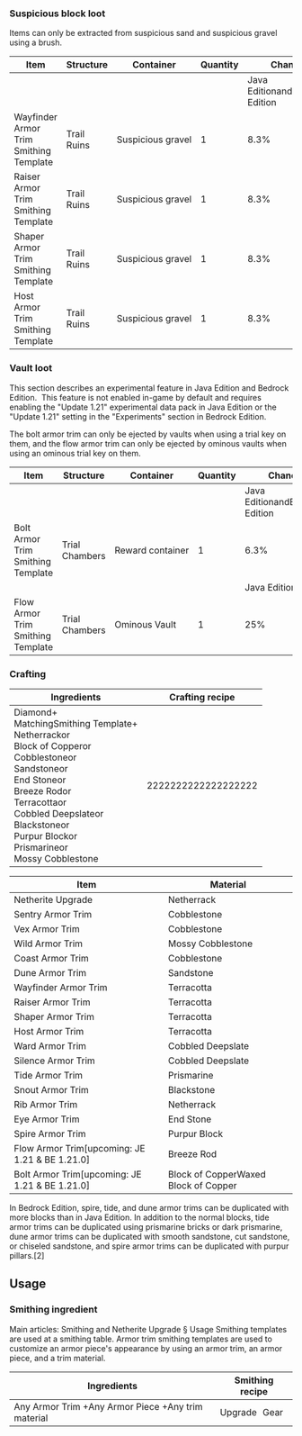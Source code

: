 ### Suspicious block loot
Items can only be extracted from suspicious sand and suspicious gravel using a brush.

| Item                                   | Structure   | Container         | Quantity | Chance                         |
|----------------------------------------|-------------|-------------------|----------|--------------------------------|
|                                        |             |                   |          | Java EditionandBedrock Edition |
| Wayfinder Armor Trim Smithing Template | Trail Ruins | Suspicious gravel | 1        | 8.3%                           |
| Raiser Armor Trim Smithing Template    | Trail Ruins | Suspicious gravel | 1        | 8.3%                           |
| Shaper Armor Trim Smithing Template    | Trail Ruins | Suspicious gravel | 1        | 8.3%                           |
| Host Armor Trim Smithing Template      | Trail Ruins | Suspicious gravel | 1        | 8.3%                           |

### Vault loot

  

This section describes an experimental feature in Java Edition and Bedrock Edition. 
This feature is not enabled in-game by default and requires enabling the "Update 1.21" experimental data pack in Java Edition or the "Update 1.21" setting in the "Experiments" section in Bedrock Edition.


The bolt armor trim can only be ejected by vaults when using a trial key on them, and the flow armor trim can only be ejected by ominous vaults when using an ominous trial key on them.

| Item                              | Structure      | Container        | Quantity | Chance                         |
|-----------------------------------|----------------|------------------|----------|--------------------------------|
|                                   |                |                  |          | Java EditionandBedrock Edition |
| Bolt Armor Trim Smithing Template | Trial Chambers | Reward container | 1        | 6.3%                           |
|                                   |                |                  |          | Java Edition 1.21              |
| Flow Armor Trim Smithing Template | Trial Chambers | Ominous Vault    | 1        | 25%                            |

### Crafting
| Ingredients                                                                                                                                                                                                                                                           | Crafting recipe     |
|-----------------------------------------------------------------------------------------------------------------------------------------------------------------------------------------------------------------------------------------------------------------------|---------------------|
| Diamond+<br/>MatchingSmithing Template+<br/>Netherrackor<br/>Block of Copperor<br/>Cobblestoneor<br/>Sandstoneor<br/>End Stoneor<br/>Breeze Rodor<br/>Terracottaor<br/>Cobbled Deepslateor<br/>Blackstoneor<br/>Purpur Blockor<br/>Prismarineor<br/>Mossy Cobblestone | 2222222222222222222 |

| Item                                            | Material                             |
|-------------------------------------------------|--------------------------------------|
| Netherite Upgrade                               | Netherrack                           |
| Sentry Armor Trim                               | Cobblestone                          |
| Vex Armor Trim                                  | Cobblestone                          |
| Wild Armor Trim                                 | Mossy Cobblestone                    |
| Coast Armor Trim                                | Cobblestone                          |
| Dune Armor Trim                                 | Sandstone                            |
| Wayfinder Armor Trim                            | Terracotta                           |
| Raiser Armor Trim                               | Terracotta                           |
| Shaper Armor Trim                               | Terracotta                           |
| Host Armor Trim                                 | Terracotta                           |
| Ward Armor Trim                                 | Cobbled Deepslate                    |
| Silence Armor Trim                              | Cobbled Deepslate                    |
| Tide Armor Trim                                 | Prismarine                           |
| Snout Armor Trim                                | Blackstone                           |
| Rib Armor Trim                                  | Netherrack                           |
| Eye Armor Trim                                  | End Stone                            |
| Spire Armor Trim                                | Purpur Block                         |
| Flow Armor Trim‌[upcoming: JE 1.21 & BE 1.21.0] | Breeze Rod                           |
| Bolt Armor Trim‌[upcoming: JE 1.21 & BE 1.21.0] | Block of CopperWaxed Block of Copper |

In Bedrock Edition, spire, tide, and dune armor trims can be duplicated with more blocks than in Java Edition. In addition to the normal blocks, tide armor trims can be duplicated using prismarine bricks or dark prismarine, dune armor trims can be duplicated with smooth sandstone, cut sandstone, or chiseled sandstone, and spire armor trims can be duplicated with purpur pillars.[2]

## Usage
### Smithing ingredient
Main articles: Smithing and Netherite Upgrade § Usage
Smithing templates are used at a smithing table. Armor trim smithing templates are used to customize an armor piece's appearance by using an armor trim, an armor piece, and a trim material.

| Ingredients                                        | Smithing recipe |
|----------------------------------------------------|-----------------|
| Any Armor Trim +Any Armor Piece +Any trim material | Upgrade Gear    |



